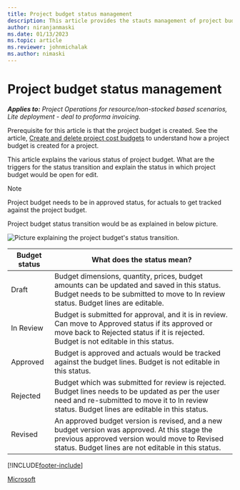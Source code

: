 ```yaml
---
title: Project budget status management
description: This article provides the stauts management of project budget.
author: niranjanmaski
ms.date: 01/13/2023
ms.topic: article
ms.reviewer: johnmichalak
ms.author: nimaski
---
```


# Project budget status management

_**Applies to:** Project Operations for resource/non-stocked based scenarios, Lite deployment - deal to proforma invoicing._

Prerequisite for this article is that the project budget is created. See the article, [Create and delete project cost budgets](create-delete-project-budget.md) to understand 
how a project budget is created for a project.

This article explains the various status of project budget. What are the triggers for the status transition and explain the status in which project budget would be open for edit. 

> [!NOTE]
>Project budget needs to be in approved status, for actuals to get tracked against the project budget.



Project budget status transition would be as explained in below picture.



![Picture explaining the project budget's status transition.](../pro/budget/media/2-project-budget-state-management-pic.png)



| **Budget status** | **What does the status mean?** |
|         ---       | --- |
|       Draft     | Budget dimensions, quantity, prices, budget amounts can be updated and saved in this status. Budget needs to be submitted to move to In review status. Budget lines are editable.|
|       In Review | Budget is submitted for approval, and it is in review. Can move to Approved status if its approved or move back to Rejected status if it is rejected. Budget is not editable in this status.|
|       Approved     | Budget is approved and actuals would be tracked against the budget lines. Budget is not editable in this status.|
|       Rejected     | Budget which was submitted for review is rejected. Budget lines needs to be updated as per the user need and re-submitted to move it to In review status. Budget lines are editable in this status.|
|       Revised     | An approved budget version is revised, and a new budget version was approved. At this stage the previous approved version would move to Revised status. Budget lines are not editable in this status. |






[!INCLUDE[footer-include](../../includes/footer-banner.md)]

[Microsoft](https://www.microsoft.com)
